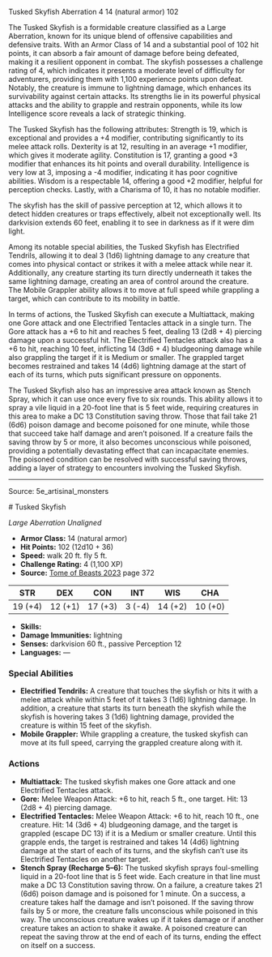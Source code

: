 <MonsterName/>Tusked Skyfish</MonsterName>
<CreatureType/>Aberration</CreatureType>
<CR/>4</CR>
<AC/>14 (natural armor)</AC>
<HP/>102</HP>
<summary>The Tusked Skyfish is a formidable creature classified as a Large Aberration, known for its unique blend of offensive capabilities and defensive traits. With an Armor Class of 14 and a substantial pool of 102 hit points, it can absorb a fair amount of damage before being defeated, making it a resilient opponent in combat. The skyfish possesses a challenge rating of 4, which indicates it presents a moderate level of difficulty for adventurers, providing them with 1,100 experience points upon defeat. Notably, the creature is immune to lightning damage, which enhances its survivability against certain attacks. Its strengths lie in its powerful physical attacks and the ability to grapple and restrain opponents, while its low Intelligence score reveals a lack of strategic thinking.</summary>

<detail>

The Tusked Skyfish has the following attributes: Strength is 19, which is exceptional and provides a +4 modifier, contributing significantly to its melee attack rolls. Dexterity is at 12, resulting in an average +1 modifier, which gives it moderate agility. Constitution is 17, granting a good +3 modifier that enhances its hit points and overall durability. Intelligence is very low at 3, imposing a -4 modifier, indicating it has poor cognitive abilities. Wisdom is a respectable 14, offering a good +2 modifier, helpful for perception checks. Lastly, with a Charisma of 10, it has no notable modifier.

The skyfish has the skill of passive perception at 12, which allows it to detect hidden creatures or traps effectively, albeit not exceptionally well. Its darkvision extends 60 feet, enabling it to see in darkness as if it were dim light.

Among its notable special abilities, the Tusked Skyfish has Electrified Tendrils, allowing it to deal 3 (1d6) lightning damage to any creature that comes into physical contact or strikes it with a melee attack while near it. Additionally, any creature starting its turn directly underneath it takes the same lightning damage, creating an area of control around the creature. The Mobile Grappler ability allows it to move at full speed while grappling a target, which can contribute to its mobility in battle.

In terms of actions, the Tusked Skyfish can execute a Multiattack, making one Gore attack and one Electrified Tentacles attack in a single turn. The Gore attack has a +6 to hit and reaches 5 feet, dealing 13 (2d8 + 4) piercing damage upon a successful hit. The Electrified Tentacles attack also has a +6 to hit, reaching 10 feet, inflicting 14 (3d6 + 4) bludgeoning damage while also grappling the target if it is Medium or smaller. The grappled target becomes restrained and takes 14 (4d6) lightning damage at the start of each of its turns, which puts significant pressure on opponents.

The Tusked Skyfish also has an impressive area attack known as Stench Spray, which it can use once every five to six rounds. This ability allows it to spray a vile liquid in a 20-foot line that is 5 feet wide, requiring creatures in this area to make a DC 13 Constitution saving throw. Those that fail take 21 (6d6) poison damage and become poisoned for one minute, while those that succeed take half damage and aren’t poisoned. If a creature fails the saving throw by 5 or more, it also becomes unconscious while poisoned, providing a potentially devastating effect that can incapacitate enemies. The poisoned condition can be resolved with successful saving throws, adding a layer of strategy to encounters involving the Tusked Skyfish.</detail>



---

Source: 5e_artisinal_monsters

<statblock>
# Tusked Skyfish

*Large* *Aberration* *Unaligned*

- **Armor Class:** 14 (natural armor)
- **Hit Points:** 102 (12d10 + 36)
- **Speed:** walk 20 ft. fly 5 ft.
- **Challenge Rating:** 4 (1,100 XP)
- **Source:** [Tome of Beasts 2023](https://koboldpress.com/kpstore/product/tome-of-beasts-1-2023-edition/) page 372

| STR | DEX | CON | INT | WIS | CHA |
| --- | --- | --- | --- | --- | --- |
| 19 (+4) | 12 (+1) | 17 (+3) | 3 (-4) | 14 (+2) | 10 (+0) |

- **Skills:** 
- **Damage Immunities:** lightning
- **Senses:** darkvision 60 ft., passive Perception 12
- **Languages:** —

### Special Abilities

- **Electrified Tendrils:** A creature that touches the skyfish or hits it with a melee attack while within 5 feet of it takes 3 (1d6) lightning damage. In addition, a creature that starts its turn beneath the skyfish while the skyfish is hovering takes 3 (1d6) lightning damage, provided the creature is within 15 feet of the skyfish.
- **Mobile Grappler:** While grappling a creature, the tusked skyfish can move at its full speed, carrying the grappled creature along with it.

### Actions

- **Multiattack:** The tusked skyfish makes one Gore attack and one Electrified Tentacles attack.
- **Gore:** Melee Weapon Attack: +6 to hit, reach 5 ft., one target. Hit: 13 (2d8 + 4) piercing damage.
- **Electrified Tentacles:** Melee Weapon Attack: +6 to hit, reach 10 ft., one creature. Hit: 14 (3d6 + 4) bludgeoning damage, and the target is grappled (escape DC 13) if it is a Medium or smaller creature. Until this grapple ends, the target is restrained and takes 14 (4d6) lightning damage at the start of each of its turns, and the skyfish can’t use its Electrified Tentacles on another target.
- **Stench Spray (Recharge 5–6):** The tusked skyfish sprays foul-smelling liquid in a 20-foot line that is 5 feet wide. Each creature in that line must make a DC 13 Constitution saving throw. On a failure, a creature takes 21 (6d6) poison damage and is poisoned for 1 minute. On a success, a creature takes half the damage and isn’t poisoned. If the saving throw fails by 5 or more, the creature falls unconscious while poisoned in this way. The unconscious creature wakes up if it takes damage or if another creature takes an action to shake it awake. A poisoned creature can repeat the saving throw at the end of each of its turns, ending the effect on itself on a success.
</statblock>


